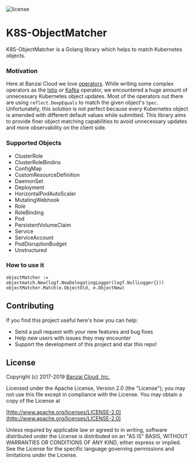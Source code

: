 ![license](http://img.shields.io/badge/license-Apache%20v2-orange.svg)

# K8S-ObjectMatcher

K8S-ObjectMatcher is a Golang library which helps to match Kubernetes objects.

### Motivation

Here at Banzai Cloud we love [operators](https://github.com/banzaicloud?utf8=✓&q=operator&type=&language=). While writing some complex operators as the [Istio](https://github.com/banzaicloud/istio-operator) or [Kafka](https://github.com/banzaicloud/kafka-operator) operator, we encountered a huge amount of unnecessary Kubernetes object updates. Most of the operators out there are using `reflect.DeepEquals` to match the given object's `Spec`. Unfortunately, this solution is not perfect because every Kubernetes object is amended with different default values while submitted. This library aims to provide finer object matching capabilities to avoid unnecessary updates and more observability on the client side.

### Supported Objects

- ClusterRole
- ClusterRoleBindins
- ConfigMap
- CustomResourceDefinition
- DaemonSet
- Deployment
- HorizontalPodAutoScaler
- MutatingWebhook
- Role
- RoleBinding
- Pod
- PersistentVolumeClaim
- Service
- ServiceAccount
- PodDisruptionBudget
- Unstructured

### How to use it

```
objectMatcher := objectmatch.New(logf.NewDelegatingLogger(logf.NullLogger{}))
objectMatcher.Match(e.ObjectOld, e.ObjectNew)
```

## Contributing

If you find this project useful here's how you can help:

- Send a pull request with your new features and bug fixes
- Help new users with issues they may encounter
- Support the development of this project and star this repo!

## License

Copyright (c) 2017-2019 [Banzai Cloud, Inc.](https://banzaicloud.com)

Licensed under the Apache License, Version 2.0 (the "License");
you may not use this file except in compliance with the License.
You may obtain a copy of the License at

[http://www.apache.org/licenses/LICENSE-2.0](http://www.apache.org/licenses/LICENSE-2.0)

Unless required by applicable law or agreed to in writing, software
distributed under the License is distributed on an "AS IS" BASIS,
WITHOUT WARRANTIES OR CONDITIONS OF ANY KIND, either express or implied.
See the License for the specific language governing permissions and
limitations under the License.
